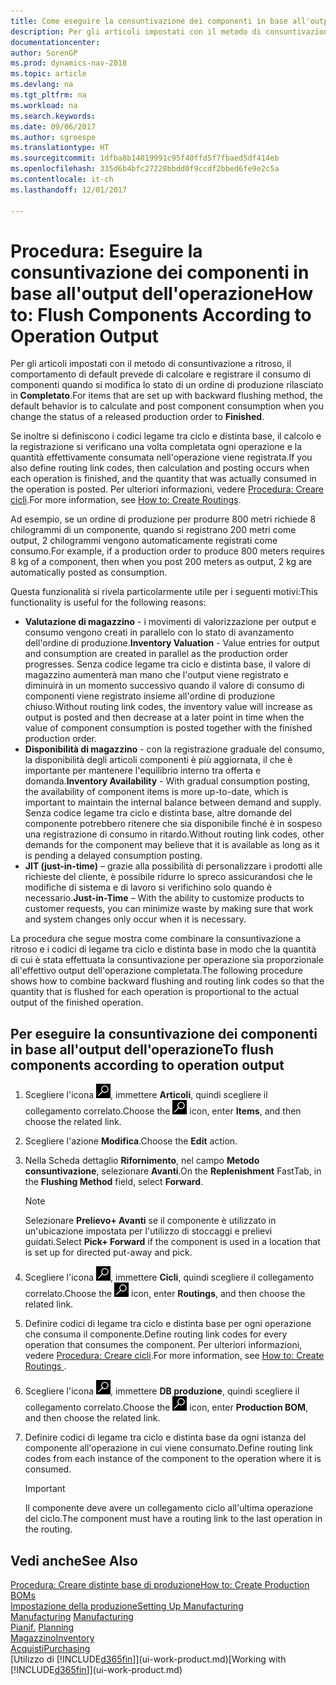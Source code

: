 ```yaml
---
title: Come eseguire la consuntivazione dei componenti in base all'output dell'operazione
description: Per gli articoli impostati con il metodo di consuntivazione a ritroso, il comportamento di default prevede di calcolare e registrare il consumo di componenti quando si modifica lo stato di un ordine di produzione rilasciato in **Completato**. Per ulteriori informazioni, vedere Metodo consuntivazione.
documentationcenter: 
author: SorenGP
ms.prod: dynamics-nav-2018
ms.topic: article
ms.devlang: na
ms.tgt_pltfrm: na
ms.workload: na
ms.search.keywords: 
ms.date: 09/06/2017
ms.author: sgroespe
ms.translationtype: HT
ms.sourcegitcommit: 1dfba8b14019991c95f40ffd5f7fbaed5df414eb
ms.openlocfilehash: 335d6b4bfc27228bbdd0f9ccdf2bbed6fe9e2c5a
ms.contentlocale: it-ch
ms.lasthandoff: 12/01/2017

---
```

# <a name="how-to-flush-components-according-to-operation-output"></a><span data-ttu-id="07689-104">Procedura: Eseguire la consuntivazione dei componenti in base all'output dell'operazione</span><span class="sxs-lookup"><span data-stu-id="07689-104">How to: Flush Components According to Operation Output</span></span>
<span data-ttu-id="07689-105">Per gli articoli impostati con il metodo di consuntivazione a ritroso, il comportamento di default prevede di calcolare e registrare il consumo di componenti quando si modifica lo stato di un ordine di produzione rilasciato in **Completato**.</span><span class="sxs-lookup"><span data-stu-id="07689-105">For items that are set up with backward flushing method, the default behavior is to calculate and post component consumption when you change the status of a released production order to **Finished**.</span></span>  

<span data-ttu-id="07689-106">Se inoltre si definiscono i codici legame tra ciclo e distinta base, il calcolo e la registrazione si verificano una volta completata ogni operazione e la quantità effettivamente consumata nell'operazione viene registrata.</span><span class="sxs-lookup"><span data-stu-id="07689-106">If you also define routing link codes, then calculation and posting occurs when each operation is finished, and the quantity that was actually consumed in the operation is posted.</span></span> <span data-ttu-id="07689-107">Per ulteriori informazioni, vedere [Procedura: Creare cicli](production-how-to-create-routings.md).</span><span class="sxs-lookup"><span data-stu-id="07689-107">For more information, see [How to: Create Routings](production-how-to-create-routings.md).</span></span>  

<span data-ttu-id="07689-108">Ad esempio, se un ordine di produzione per produrre 800 metri richiede 8 chilogrammi di un componente, quando si registrano 200 metri come output, 2 chilogrammi vengono automaticamente registrati come consumo.</span><span class="sxs-lookup"><span data-stu-id="07689-108">For example, if a production order to produce 800 meters requires 8 kg of a component, then when you post 200 meters as output, 2 kg are automatically posted as consumption.</span></span>  

<span data-ttu-id="07689-109">Questa funzionalità si rivela particolarmente utile per i seguenti motivi:</span><span class="sxs-lookup"><span data-stu-id="07689-109">This functionality is useful for the following reasons:</span></span>  

-   <span data-ttu-id="07689-110">**Valutazione di magazzino** - i movimenti di valorizzazione per output e consumo vengono creati in parallelo con lo stato di avanzamento dell'ordine di produzione.</span><span class="sxs-lookup"><span data-stu-id="07689-110">**Inventory Valuation** - Value entries for output and consumption are created in parallel as the production order progresses.</span></span> <span data-ttu-id="07689-111">Senza codice legame tra ciclo e distinta base, il valore di magazzino aumenterà man mano che l'output viene registrato e diminuirà in un momento successivo quando il valore di consumo di componenti viene registrato insieme all'ordine di produzione chiuso.</span><span class="sxs-lookup"><span data-stu-id="07689-111">Without routing link codes, the inventory value will increase as output is posted and then decrease at a later point in time when the value of component consumption is posted together with the finished production order.</span></span>  
-   <span data-ttu-id="07689-112">**Disponibilità di magazzino** - con la registrazione graduale del consumo, la disponibilità degli articoli componenti è più aggiornata, il che è importante per mantenere l'equilibrio interno tra offerta e domanda.</span><span class="sxs-lookup"><span data-stu-id="07689-112">**Inventory Availability** - With gradual consumption posting, the availability of component items is more up-to-date, which is important to maintain the internal balance between demand and supply.</span></span> <span data-ttu-id="07689-113">Senza codice legame tra ciclo e distinta base, altre domande del componente potrebbero ritenere che sia disponibile finché è in sospeso una registrazione di consumo in ritardo.</span><span class="sxs-lookup"><span data-stu-id="07689-113">Without routing link codes, other demands for the component may believe that it is available as long as it is pending a delayed consumption posting.</span></span>  
-   <span data-ttu-id="07689-114">**JIT (just-in-time)** – grazie alla possibilità di personalizzare i prodotti alle richieste del cliente, è possibile ridurre lo spreco assicurandosi che le modifiche di sistema e di lavoro si verifichino solo quando è necessario.</span><span class="sxs-lookup"><span data-stu-id="07689-114">**Just-in-Time** – With the ability to customize products to customer requests, you can minimize waste by making sure that work and system changes only occur when it is necessary.</span></span>  

<span data-ttu-id="07689-115">La procedura che segue mostra come combinare la consuntivazione a ritroso e i codici di legame tra ciclo e distinta base in modo che la quantità di cui è stata effettuata la consuntivazione per operazione sia proporzionale all'effettivo output dell'operazione completata.</span><span class="sxs-lookup"><span data-stu-id="07689-115">The following procedure shows how to combine backward flushing and routing link codes so that the quantity that is flushed for each operation is proportional to the actual output of the finished operation.</span></span>  

## <a name="to-flush-components-according-to-operation-output"></a><span data-ttu-id="07689-116">Per eseguire la consuntivazione dei componenti in base all'output dell'operazione</span><span class="sxs-lookup"><span data-stu-id="07689-116">To flush components according to operation output</span></span>  
1.  <span data-ttu-id="07689-117">Scegliere l'icona ![Cerca pagina o report](media/ui-search/search_small.png "Cerca pagina o report"), immettere **Articoli**, quindi scegliere il collegamento correlato.</span><span class="sxs-lookup"><span data-stu-id="07689-117">Choose the ![Search for Page or Report](media/ui-search/search_small.png "Search for Page or Report icon") icon, enter **Items**, and then choose the related link.</span></span>  
2.  <span data-ttu-id="07689-118">Scegliere l'azione **Modifica**.</span><span class="sxs-lookup"><span data-stu-id="07689-118">Choose the **Edit** action.</span></span>  
3.  <span data-ttu-id="07689-119">Nella Scheda dettaglio **Rifornimento**, nel campo **Metodo consuntivazione**, selezionare **Avanti**.</span><span class="sxs-lookup"><span data-stu-id="07689-119">On the **Replenishment** FastTab, in the **Flushing Method** field, select **Forward**.</span></span>  

    > [!NOTE]  
    >  <span data-ttu-id="07689-120">Selezionare **Prelievo+ Avanti** se il componente è utilizzato in un'ubicazione impostata per l'utilizzo di stoccaggi e prelievi guidati.</span><span class="sxs-lookup"><span data-stu-id="07689-120">Select **Pick+ Forward** if the component is used in a location that is set up for directed put-away and pick.</span></span>  

4.  <span data-ttu-id="07689-121">Scegliere l'icona ![Cerca pagina o report](media/ui-search/search_small.png "icona Cerca pagina o report"), immettere **Cicli**, quindi scegliere il collegamento correlato.</span><span class="sxs-lookup"><span data-stu-id="07689-121">Choose the ![Search for Page or Report](media/ui-search/search_small.png "Search for Page or Report icon") icon, enter **Routings**, and then choose the related link.</span></span>  
5.  <span data-ttu-id="07689-122">Definire codici di legame tra ciclo e distinta base per ogni operazione che consuma il componente.</span><span class="sxs-lookup"><span data-stu-id="07689-122">Define routing link codes for every operation that consumes the component.</span></span> <span data-ttu-id="07689-123">Per ulteriori informazioni, vedere [Procedura: Creare cicli](production-how-to-create-routings.md).</span><span class="sxs-lookup"><span data-stu-id="07689-123">For more information, see [How to: Create Routings ](production-how-to-create-routings.md).</span></span>  
6.  <span data-ttu-id="07689-124">Scegliere l'icona ![Cerca pagina o report](media/ui-search/search_small.png "icona Cerca pagina o report"), immettere **DB produzione**, quindi scegliere il collegamento correlato.</span><span class="sxs-lookup"><span data-stu-id="07689-124">Choose the ![Search for Page or Report](media/ui-search/search_small.png "Search for Page or Report icon") icon, enter **Production BOM**, and then choose the related link.</span></span>  
7.  <span data-ttu-id="07689-125">Definire codici di legame tra ciclo e distinta base da ogni istanza del componente all'operazione in cui viene consumato.</span><span class="sxs-lookup"><span data-stu-id="07689-125">Define routing link codes from each instance of the component to the operation where it is consumed.</span></span>

    > [!IMPORTANT]  
    >  <span data-ttu-id="07689-126">Il componente deve avere un collegamento ciclo all'ultima operazione del ciclo.</span><span class="sxs-lookup"><span data-stu-id="07689-126">The component must have a routing link to the last operation in the routing.</span></span>  

## <a name="see-also"></a><span data-ttu-id="07689-127">Vedi anche</span><span class="sxs-lookup"><span data-stu-id="07689-127">See Also</span></span>  
[<span data-ttu-id="07689-128">Procedura: Creare distinte base di produzione</span><span class="sxs-lookup"><span data-stu-id="07689-128">How to: Create Production BOMs</span></span>](production-how-to-create-production-boms.md)  
[<span data-ttu-id="07689-129">Impostazione della produzione</span><span class="sxs-lookup"><span data-stu-id="07689-129">Setting Up Manufacturing</span></span>](production-configure-production-processes.md)  
<span data-ttu-id="07689-130">[Manufacturing](production-manage-manufacturing.md)  </span><span class="sxs-lookup"><span data-stu-id="07689-130">[Manufacturing](production-manage-manufacturing.md)  </span></span>  
<span data-ttu-id="07689-131">[Pianif.](production-planning.md) </span><span class="sxs-lookup"><span data-stu-id="07689-131">[Planning](production-planning.md) </span></span>  
[<span data-ttu-id="07689-132">Magazzino</span><span class="sxs-lookup"><span data-stu-id="07689-132">Inventory</span></span>](inventory-manage-inventory.md)  
[<span data-ttu-id="07689-133">Acquisti</span><span class="sxs-lookup"><span data-stu-id="07689-133">Purchasing</span></span>](purchasing-manage-purchasing.md)  
<span data-ttu-id="07689-134">[Utilizzo di [!INCLUDE[d365fin](includes/d365fin_md.md)]](ui-work-product.md)</span><span class="sxs-lookup"><span data-stu-id="07689-134">[Working with [!INCLUDE[d365fin](includes/d365fin_md.md)]](ui-work-product.md)</span></span>

